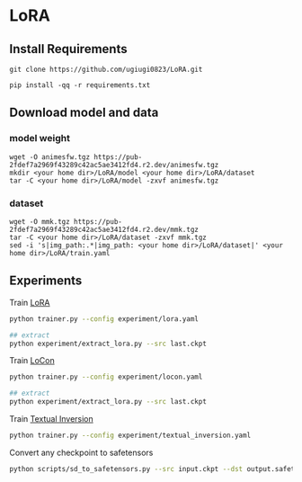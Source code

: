 # LoRA



## Install Requirements
```
git clone https://github.com/ugiugi0823/LoRA.git
```

```
pip install -qq -r requirements.txt
```


## Download model and data
### model weight
```
wget -O animesfw.tgz https://pub-2fdef7a2969f43289c42ac5ae3412fd4.r2.dev/animesfw.tgz
mkdir <your home dir>/LoRA/model <your home dir>/LoRA/dataset
tar -C <your home dir>/LoRA/model -zxvf animesfw.tgz
```
### dataset
```
wget -O mmk.tgz https://pub-2fdef7a2969f43289c42ac5ae3412fd4.r2.dev/mmk.tgz
tar -C <your home dir>/LoRA/dataset -zxvf mmk.tgz
sed -i 's|img_path:.*|img_path: <your home dir>/LoRA/dataset|' <your home dir>/LoRA/train.yaml
```


## Experiments

Train [LoRA](https://arxiv.org/abs/2106.09685)

```bash
python trainer.py --config experiment/lora.yaml

## extract 
python experiment/extract_lora.py --src last.ckpt
```

Train [LoCon](https://github.com/KohakuBlueleaf/LoCon)

```bash
python trainer.py --config experiment/locon.yaml

## extract 
python experiment/extract_lora.py --src last.ckpt
```

Train [Textual Inversion](https://textual-inversion.github.io)

```bash
python trainer.py --config experiment/textual_inversion.yaml
```

Convert any checkpoint to safetensors
```bash
python scripts/sd_to_safetensors.py --src input.ckpt --dst output.safetensors
```
